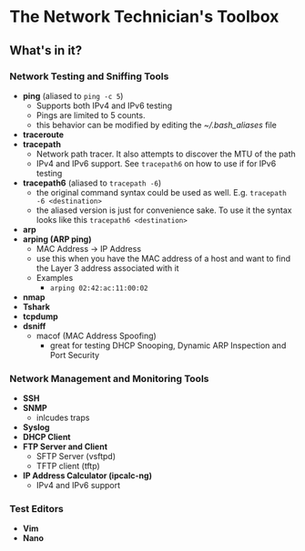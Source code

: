 # The Network Technician's Toolbox

## What's in it?

### Network Testing and Sniffing Tools

- **ping** (aliased to `ping -c 5`)
  - Supports both IPv4 and IPv6 testing
  - Pings are limited to 5 counts.
  - this behavior can be modified by editing the *~/.bash_aliases* file
- **traceroute**
- **tracepath**
  - Network path tracer. It also attempts to discover the MTU of the path
  - IPv4 and IPv6 support. See `tracepath6` on how to use if for IPv6 testing
- **tracepath6** (aliased to `tracepath -6`)
  - the original command syntax could be used as well. E.g. `tracepath -6 <destination>`
  - the aliased version is just for convenience sake.
  To use it the syntax looks like this `tracepath6 <destination>`
- **arp**
- **arping (ARP ping)**
  - MAC Address -> IP Address
  - use this when you have the MAC address of a host and want to find the Layer 3 address
  associated with it
  - Examples
    - `arping 02:42:ac:11:00:02`
- **nmap**
- **Tshark**
- **tcpdump**
- **dsniff**
  - macof (MAC Address Spoofing)
    - great for testing DHCP Snooping, Dynamic ARP Inspection and Port Security

### Network Management and Monitoring Tools

- **SSH**
- **SNMP**
  - inlcudes traps
- **Syslog**
- **DHCP Client**
- **FTP Server and Client**
  - SFTP Server (vsftpd)
  - TFTP client (tftp)
- **IP Address Calculator (ipcalc-ng)**
  - IPv4 and IPv6 support

### Test Editors

- **Vim**
- **Nano**
